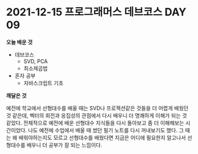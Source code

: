 # 2021-12-15 프로그래머스 데브코스 DAY 09

**오늘 배운 것**

-   데브코스
    -   SVD, PCA
    -   최소제곱법
-   혼자 공부
    -   자바스크립트 기초

**깨달은 것**

예전에 학교에서 선형대수를 배울 때는 SVD나 프로젝션같은 것들을 더 어렵게 배웠던 것 같은데, 벡터의 회전과 응집성의 관점에서 다시 배우니 더 명쾌하게 이해가 되는 것 같았다. 전체적으로 예전에 배운 선형대수 지식들을 다시 돌아보고 좀 더 이해해보는 시간이었다. 나도 예전에 수업에서 배울 때 썼던 필기 노트를 다시 꺼내보기도 했다. 그 때는 왜 배워야하는지도 모르고 선형대수를 배웠다면 지금은 어디에 필요한지 알고나서 선형대수를 배우니 더 공부가 잘 되는 느낌이다.
